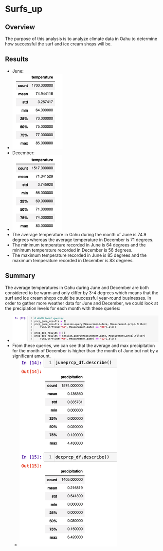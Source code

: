 # Surfs_up
## Overview
The purpose of this analysis is to analyze climate data in Oahu to determine how successful the surf and ice cream shops will be.
## Results
   - June: 
   - ![June](Resources/june_temp.png)     
   - December: 
   - ![December](Resources/dec_temp.png "December")
   - The average temperature in Oahu during the month of June is 74.9 degrees whereas the average temperature in December is 71 degrees.  
   - The minimum temperature recorded in June is 64 degrees and the minimum temperature recorded in December is 56 degrees. 
   - The maximum temperature recorded in June is 85 degrees and the maximum temperature recorded in December is 83 degrees.

## Summary
The average temperatures in Oahu during June and December are both considered to be warm and only differ by 3-4 degrees which means that the surf and ice cream shops could be successful year-round businesses. In order to gather more weather data for June and December, we could look at the precipiation levels for each month with these queries:
   - ![prcp](Resources/prcp_queries.png)
   - From these queries, we can see that the average and max precipitation for the month of December is higher than the month of June but not by a significant amount. 
        - ![](Resources/prec_results.png)

